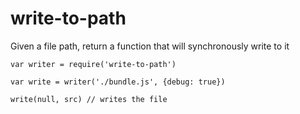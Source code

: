 write-to-path
=============

Given a file path, return a function that will synchronously write to it

```
var writer = require('write-to-path')

var write = writer('./bundle.js', {debug: true})

write(null, src) // writes the file
```
